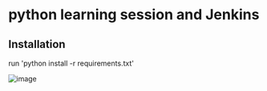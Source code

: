 # python learning session and Jenkins

## Installation
run 'python install -r requirements.txt'

![image](https://user-images.githubusercontent.com/84832408/119611028-bfd8ed00-bdbf-11eb-8272-dc40b6582667.png)
